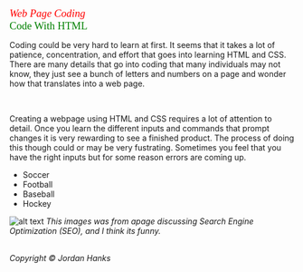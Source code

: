 <span style="font-family:Times New Roman; color:red; font-size:14pt; font-style: italic;">Web Page Coding</span>
<br>
<span style="font-family: Impact; color: green; font-size: 14pt; font-style: em; text-align:center;">Code With HTML</span>
<meta charset="utf-8">
<meta name="description" content="Coding a Web page with HTML">
<meta name="viewport" content="width=device-width, initial-scale=1">
<meta name="keywords" content="HTML, How to">
<meta name="author" content="Jordan Hanks">  
<meta name="date" content="02272022">
<meta name="purpose" content="education on basic web page creation">
<p>Coding could be very hard to learn at first. It seems that it takes a lot of patience, concentration, and effort that goes into learning HTML and CSS. There are many details that go into coding that many individuals may not know, they just see a bunch of letters and numbers on a page and wonder how that translates into a web page.</p>
<br>
<p>Creating a webpage using HTML and CSS requires a lot of attention to detail. Once you learn the different inputs and commands that prompt changes it is very rewarding to see a finished product. The process of doing this though could or may be very fustrating. Sometimes you feel that you have the right inputs but for some reason errors are coming up.
  <br>
  <ul>
    <li>Soccer
      <li>Football
        <li>Baseball
          <li>Hockey
            </ul>
           <img src="http://jennymunn.com/wp-content/uploads/2012/06/dwight-schrute-the-office.jpg" alt="alt text">
            <i>This images was from apage discussing Search Engine Optimization (SEO), and I think its funny.<i>
  <br>
  <br>
  
  Copyright &copy; Jordan Hanks
